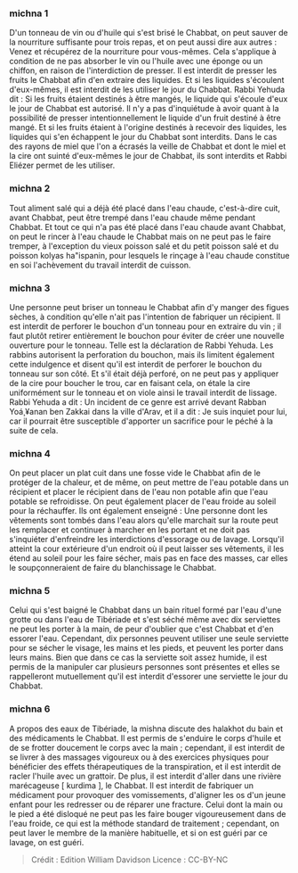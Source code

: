 
### michna 1
D'un tonneau de vin ou d'huile qui s'est brisé le Chabbat, on peut sauver de la nourriture suffisante pour trois repas, et on peut aussi dire aux autres : Venez et récupérez de la nourriture pour vous-mêmes. Cela s'applique à condition de ne pas absorber le vin ou l'huile avec une éponge ou un chiffon, en raison de l'interdiction de presser. Il est interdit de presser les fruits le Chabbat afin d'en extraire des liquides. Et si les liquides s'écoulent d'eux-mêmes, il est interdit de les utiliser le jour du Chabbat. Rabbi Yehuda dit : Si les fruits étaient destinés à être mangés, le liquide qui s'écoule d'eux le jour de Chabbat est autorisé. Il n'y a pas d'inquiétude à avoir quant à la possibilité de presser intentionnellement le liquide d'un fruit destiné à être mangé. Et si les fruits étaient à l'origine destinés à recevoir des liquides, les liquides qui s'en échappent le jour du Chabbat sont interdits. Dans le cas des rayons de miel que l'on a écrasés la veille de Chabbat et dont le miel et la cire ont suinté d'eux-mêmes le jour de Chabbat, ils sont interdits et Rabbi Eliézer permet de les utiliser.

### michna 2
Tout aliment salé qui a déjà été placé dans l'eau chaude, c'est-à-dire cuit, avant Chabbat, peut être trempé dans l'eau chaude même pendant Chabbat. Et tout ce qui n'a pas été placé dans l'eau chaude avant Chabbat, on peut le rincer à l'eau chaude le Chabbat mais on ne peut pas le faire tremper, à l'exception du vieux poisson salé et du petit poisson salé et du poisson kolyas ha"ispanin, pour lesquels le rinçage à l'eau chaude constitue en soi l'achèvement du travail interdit de cuisson.

### michna 3
Une personne peut briser un tonneau le Chabbat afin d'y manger des figues sèches, à condition qu'elle n'ait pas l'intention de fabriquer un récipient. Il est interdit de perforer le bouchon d'un tonneau pour en extraire du vin ; il faut plutôt retirer entièrement le bouchon pour éviter de créer une nouvelle ouverture pour le tonneau. Telle est la déclaration de Rabbi Yehuda. Les rabbins autorisent la perforation du bouchon, mais ils limitent également cette indulgence et disent qu'il est interdit de perforer le bouchon du tonneau sur son côté. Et s'il était déjà perforé, on ne peut pas y appliquer de la cire pour boucher le trou, car en faisant cela, on étale la cire uniformément sur le tonneau et on viole ainsi le travail interdit de lissage. Rabbi Yehuda a dit : Un incident de ce genre est arrivé devant Rabban Yoá¸¥anan ben Zakkai dans la ville d'Arav, et il a dit : Je suis inquiet pour lui, car il pourrait être susceptible d'apporter un sacrifice pour le péché à la suite de cela.

### michna 4
On peut placer un plat cuit dans une fosse vide le Chabbat afin de le protéger de la chaleur, et de même, on peut mettre de l'eau potable dans un récipient et placer le récipient dans de l'eau non potable afin que l'eau potable se refroidisse. On peut également placer de l'eau froide au soleil pour la réchauffer. Ils ont également enseigné : Une personne dont les vêtements sont tombés dans l'eau alors qu'elle marchait sur la route peut les remplacer et continuer à marcher en les portant et ne doit pas s'inquiéter d'enfreindre les interdictions d'essorage ou de lavage. Lorsqu'il atteint la cour extérieure d'un endroit où il peut laisser ses vêtements, il les étend au soleil pour les faire sécher, mais pas en face des masses, car elles le soupçonneraient de faire du blanchissage le Chabbat.

### michna 5
Celui qui s'est baigné le Chabbat dans un bain rituel formé par l'eau d'une grotte ou dans l'eau de Tibériade et s'est séché même avec dix serviettes ne peut les porter à la main, de peur d'oublier que c'est Chabbat et d'en essorer l'eau. Cependant, dix personnes peuvent utiliser une seule serviette pour se sécher le visage, les mains et les pieds, et peuvent les porter dans leurs mains. Bien que dans ce cas la serviette soit assez humide, il est permis de la manipuler car plusieurs personnes sont présentes et elles se rappelleront mutuellement qu'il est interdit d'essorer une serviette le jour du Chabbat.

### michna 6
A propos des eaux de Tibériade, la mishna discute des halakhot du bain et des médicaments le Chabbat. Il est permis de s'enduire le corps d'huile et de se frotter doucement le corps avec la main ; cependant, il est interdit de se livrer à des massages vigoureux ou à des exercices physiques pour bénéficier des effets thérapeutiques de la transpiration, et il est interdit de racler l'huile avec un grattoir. De plus, il est interdit d'aller dans une rivière marécageuse [ kurdima ], le Chabbat. Il est interdit de fabriquer un médicament pour provoquer des vomissements, d'aligner les os d'un jeune enfant pour les redresser ou de réparer une fracture. Celui dont la main ou le pied a été disloqué ne peut pas les faire bouger vigoureusement dans de l'eau froide, ce qui est la méthode standard de traitement ; cependant, on peut laver le membre de la manière habituelle, et si on est guéri par ce lavage, on est guéri.

>Crédit : Edition William Davidson
>Licence : CC-BY-NC